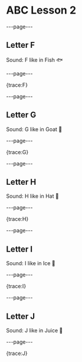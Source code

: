 # ABC Lesson 2

---page---

## Letter F
Sound: F like in Fish 🐟

---page---

{trace:F}

---page---

## Letter G
Sound: G like in Goat 🐐

---page---

{trace:G}

---page---

## Letter H
Sound: H like in Hat 🎩

---page---

{trace:H}

---page---

## Letter I
Sound: I like in Ice 🧊

---page---

{trace:I}

---page---

## Letter J
Sound: J like in Juice 🥤

---page---

{trace:J}